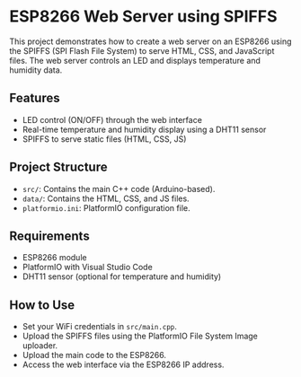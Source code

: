 # ESP8266 Web Server using SPIFFS

This project demonstrates how to create a web server on an ESP8266 using the SPIFFS (SPI Flash File System) to serve HTML, CSS, and JavaScript files. The web server controls an LED and displays temperature and humidity data.

## Features
- LED control (ON/OFF) through the web interface
- Real-time temperature and humidity display using a DHT11 sensor
- SPIFFS to serve static files (HTML, CSS, JS)

## Project Structure
- `src/`: Contains the main C++ code (Arduino-based).
- `data/`: Contains the HTML, CSS, and JS files.
- `platformio.ini`: PlatformIO configuration file.

## Requirements
- ESP8266 module
- PlatformIO with Visual Studio Code
- DHT11 sensor (optional for temperature and humidity)

## How to Use
- Set your WiFi credentials in `src/main.cpp`.
- Upload the SPIFFS files using the PlatformIO File System Image uploader.
- Upload the main code to the ESP8266.
- Access the web interface via the ESP8266 IP address.

